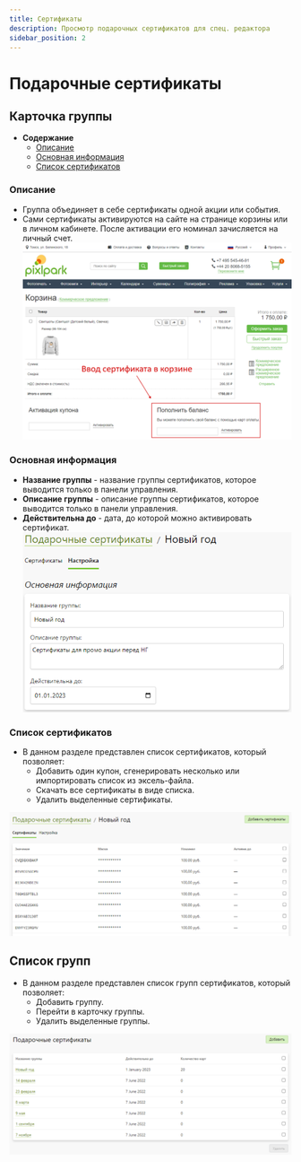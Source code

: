 ```yaml
---
title: Сертификаты
description: Просмотр подарочных сертификатов для спец. редактора
sidebar_position: 2
---
```


# Подарочные сертификаты

## Карточка группы
* __Содержание__
    + [Описание](/marketing/certificates?id=Описание)
    + [Основная информация](/marketing/certificates?id=Основная-информация)
    + [Список сертификатов](/marketing/certificates?id=Список-сертификатов)

### Описание
* Группа объединяет в себе сертификаты одной акции или события. 
* Сами сертификаты активируются на сайте на странице корзины или в личном кабинете. После активации его номинал зачисляется на личный счет.
![](../_media/marketing/cert-activate.png ':size=80%')

### Основная информация
* __Название группы__ - название группы сертификатов, которое выводится только в панели управления.
* __Описание группы__ - описание группы сертификатов, которое выводится только в панели управления.
* __Действительна до__ - дата, до которой можно активировать сертификат.
![](../_media/marketing/cert-group-general.png)

### Список сертификатов
* В данном разделе представлен список сертификатов, который позволяет:
    + Добавить один купон, сгенерировать несколько или импортировать список из эксель-файла.
    + Скачать все сертификаты в виде списка.
    + Удалить выделенные сертификаты.

![](../_media/marketing/cert-group-coupons.png)

## Список групп
* В данном разделе представлен список групп сертификатов, который позволяет:
    + Добавить группу.
    + Перейти в карточку группы.
    + Удалить выделенные группы.

![](../_media/marketing/cert-groups.png)